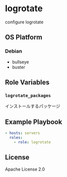 logrotate
=================

configure logrotate

OS Platform
-----------------

### Debian

- bullseye
- buster

Role Variables
--------------

### `logrotate_packages`

インストールするパッケージ

Example Playbook
--------------

```yaml
- hosts: servers
  roles:
    - role: logrotate
```

License
--------------

Apache License 2.0
